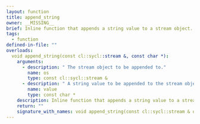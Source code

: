 ```yaml
---
layout: function
title: append_string
owner: __MISSING__
brief: Inline function that appends a string value to a stream object.
tags:
  - function
defined-in-file: ""
overloads:
  void append_string(const cl::sycl::stream &, const char *):
    arguments:
      - description: " The stream object to be appended to."
        name: os
        type: const cl::sycl::stream &
      - description: " A string value to be appended to the stream object."
        name: value
        type: const char *
    description: Inline function that appends a string value to a stream object.
    return: ""
    signature_with_names: void append_string(const cl::sycl::stream & os, const char * value)
---
```

